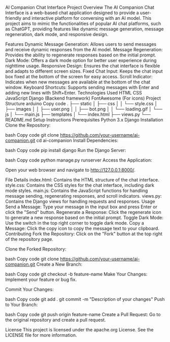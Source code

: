 AI Companion Chat Interface
Project Overview
The AI Companion Chat Interface is a web-based chat application designed to provide a user-friendly and interactive platform for conversing with an AI model. This project aims to mimic the functionalities of popular AI chat platforms, such as ChatGPT, providing features like dynamic message generation, message regeneration, dark mode, and responsive design.

Features
Dynamic Message Generation: Allows users to send messages and receive dynamic responses from the AI model.
Message Regeneration: Provides the ability to regenerate responses based on the initial prompt.
Dark Mode: Offers a dark mode option for better user experience during nighttime usage.
Responsive Design: Ensures the chat interface is flexible and adapts to different screen sizes.
Fixed Chat Input: Keeps the chat input box fixed at the bottom of the screen for easy access.
Scroll Indicator: Indicates when new messages are available at the bottom of the chat window.
Keyboard Shortcuts: Supports sending messages with Enter and adding new lines with Shift+Enter.
Technologies Used
HTML
CSS
JavaScript
Django (Backend framework)
FontAwesome (For icons)
Project Structure
arduino
Copy code
.
├── static
│   ├── css
│   │   └── style.css
│   ├── images
│   │   ├── user.png
│   │   ├── bot.png
│   │   └── loading.gif
│   └── js
│       └── main.js
├── templates
│   └── index.html
├── views.py
└── README.md
Setup Instructions
Prerequisites
Python 3.x
Django
Installation
Clone the Repository:

bash
Copy code
git clone https://github.com/your-username/ai-companion.git
cd ai-companion
Install Dependencies:

bash
Copy code
pip install django
Run the Django Server:

bash
Copy code
python manage.py runserver
Access the Application:

Open your web browser and navigate to http://127.0.0.1:8000/.

File Details
index.html: Contains the HTML structure of the chat interface.
style.css: Contains the CSS styles for the chat interface, including dark mode styles.
main.js: Contains the JavaScript functions for handling message sending, regenerating responses, and scroll indicators.
views.py: Contains the Django views for handling requests and responses.
Usage
Send a Message: Type your message in the input box and press Enter or click the "Send" button.
Regenerate a Response: Click the regenerate icon to generate a new response based on the initial prompt.
Toggle Dark Mode: Use the switch in the top right corner to toggle dark mode.
Copy a Message: Click the copy icon to copy the message text to your clipboard.
Contributing
Fork the Repository: Click on the "Fork" button at the top right of the repository page.

Clone the Forked Repository:

bash
Copy code
git clone https://github.com/your-username/ai-companion.git
Create a New Branch:

bash
Copy code
git checkout -b feature-name
Make Your Changes: Implement your feature or bug fix.

Commit Your Changes:

bash
Copy code
git add .
git commit -m "Description of your changes"
Push to Your Branch:

bash
Copy code
git push origin feature-name
Create a Pull Request: Go to the original repository and create a pull request.

License
This project is licensed under the apache.org License. See the LICENSE file for more information.
